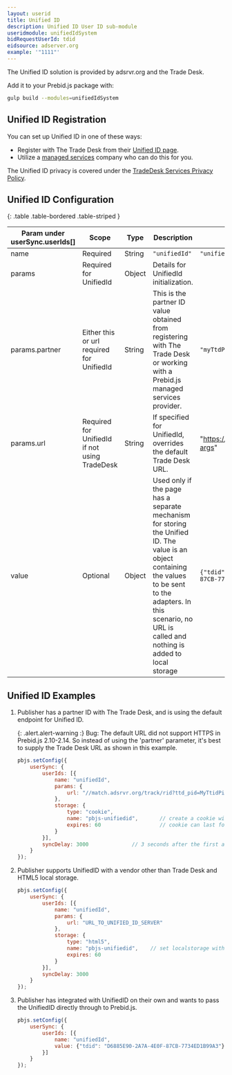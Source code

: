 ```yaml
---
layout: userid
title: Unified ID
description: Unified ID User ID sub-module
useridmodule: unifiedIdSystem
bidRequestUserId: tdid
eidsource: adserver.org
example: '"1111"'
---
```



The Unified ID solution is provided by adsrvr.org and the Trade Desk.

Add it to your Prebid.js package with:

```bash
gulp build --modules=unifiedIdSystem
```

## Unified ID Registration

You can set up Unified ID in one of these ways:

- Register with The Trade Desk from their [Unified ID page](https://www.thetradedesk.com/industry-initiatives/unified-id-solution).
- Utilize a [managed services](https://prebid.org/product-suite/managed-services/) company who can do this for you.

The Unified ID privacy is covered under the [TradeDesk Services Privacy Policy](https://www.thetradedesk.com/general/privacy).

## Unified ID Configuration

{: .table .table-bordered .table-striped }

| Param under userSync.userIds[] | Scope | Type | Description | Example |
| --- | --- | --- | --- | --- |
| name | Required | String | `"unifiedId"` | `"unifiedId"` |
| params | Required for UnifiedId | Object | Details for UnifiedId initialization. | |
| params.partner | Either this or url required for UnifiedId | String | This is the partner ID value obtained from registering with The Trade Desk or working with a Prebid.js managed services provider. | `"myTtdPid"` |
| params.url | Required for UnifiedId if not using TradeDesk | String | If specified for UnifiedId, overrides the default Trade Desk URL. | "<https://unifiedid.org/somepath?args>" |
| value | Optional | Object | Used only if the page has a separate mechanism for storing the Unified ID. The value is an object containing the values to be sent to the adapters. In this scenario, no URL is called and nothing is added to local storage | `{"tdid": "D6885E90-2A7A-4E0F-87CB-7734ED1B99A3"}` |

## Unified ID Examples

1. Publisher has a partner ID with The Trade Desk, and is using the default endpoint for Unified ID.

    {: .alert.alert-warning :}
    Bug: The default URL did not support HTTPS in Prebid.js 2.10-2.14. So instead of using
    the 'partner' parameter, it's best to supply the Trade Desk URL as shown in this example.

    ```javascript
    pbjs.setConfig({
        userSync: {
            userIds: [{
                name: "unifiedId",
                params: {
                    url: "//match.adsrvr.org/track/rid?ttd_pid=MyTtidPid&fmt=json"
                },
                storage: {
                    type: "cookie",
                    name: "pbjs-unifiedid",       // create a cookie with this name
                    expires: 60                   // cookie can last for 60 days
                }
            }],
            syncDelay: 3000              // 3 seconds after the first auction
        }
    });
    ```

2. Publisher supports UnifiedID with a vendor other than Trade Desk and HTML5 local storage.

    ```javascript
    pbjs.setConfig({
        userSync: {
            userIds: [{
                name: "unifiedId",
                params: {
                    url: "URL_TO_UNIFIED_ID_SERVER"
                },
                storage: {
                    type: "html5",
                    name: "pbjs-unifiedid",    // set localstorage with this name
                    expires: 60
                }
            }],
            syncDelay: 3000
        }
    });
    ```

3. Publisher has integrated with UnifiedID on their own and wants to pass the UnifiedID directly through to Prebid.js.

    ```javascript
    pbjs.setConfig({
        userSync: {
            userIds: [{
                name: "unifiedId",
                value: {"tdid": "D6885E90-2A7A-4E0F-87CB-7734ED1B99A3"}
            }]
        }
    });
    ```
